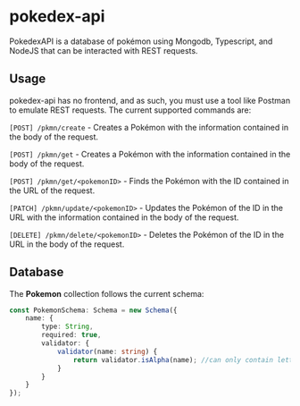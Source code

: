 # **pokedex-api**

PokedexAPI is a database of pokémon using Mongodb, Typescript, and NodeJS that can be interacted
with REST requests.

## Usage

pokedex-api has no frontend, and as such, you must use a tool like Postman to emulate REST requests.
The current supported commands are:

`[POST] /pkmn/create` - Creates a Pokémon with the information contained in the body of the request.

`[POST] /pkmn/get` - Creates a Pokémon with the information contained in the body of the request.

`[POST] /pkmn/get/<pokemonID>` - Finds the Pokémon with the ID contained in the URL of the request.

`[PATCH] /pkmn/update/<pokemonID>` - Updates the Pokémon of the ID in the URL with the information
contained in the body of the request.

`[DELETE] /pkmn/delete/<pokemonID>` - Deletes the Pokémon of the ID in the URL in the body of the
request.

## Database

The **Pokemon** collection follows the current schema:

```typescript
const PokemonSchema: Schema = new Schema({
    name: {
        type: String,
        required: true,
        validator: {
            validator(name: string) {
                return validator.isAlpha(name); //can only contain letters
            }
        }
    }
});
```
